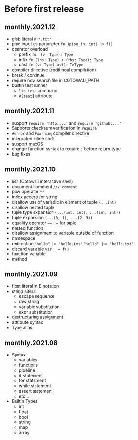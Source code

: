 Before first release
====================

monthly.2021.12
---------------

- glob literal `@'*.txt'`
- pipe input as parameter `fn (pipe_in: int) |> f()`
- operator overload
    - prefix `fn -(v: Type): Type`
    - infix `fn (lhs: Type) + (rhs: Type): Type`
    - cast `fn (v: Type) as(): ToType`
- compiler directive (coditinoal compilation)
- break / continue
- require now search file in COTOWALI_PATH
- builtin test runner
    - `lic test` command
    - `#[test]` attribute

monthly.2021.11
---------------

- support `require 'http:...'` and `require 'github:...'`
- Supports checksum verification in `require`
- `#error` and `#warning` compiler directive
- integrated inline shell
- support macOS
- change function syntax to require `:` before return type
- bug fixes

monthly.2021.10
---------------

- lish (Cotowali interactive shell)
- document comment `/// comment`
- pow operator `**`
- index access for string
- disallow use of variadic in element of tuple `(...int)`
- disallow nested tuple
- tuple type expansion `(...(int, int), ...(int, int))`
- tuple expansion `(...(0, 1), ...(2, 3))`
- equality operator `==`, `!=` for tuple
- nested function
- disallow assignment to variable outside of function
- namespace
- redirection `"hello" |> "hello.txt"` `"hello" |>> "hello.txt"`
- discard variable `var _ = f()`
- function variable
- method

monthly.2021.09
---------------

- float literal in E notation
- string siteral
    - escape sequence
    - raw string
    - variable substitution
    - expr substitution
- [destructuring assignment](https://github.com/cotowali/cotowali/blob/4b986ff95b90ce1fbbd2ea0b76480261b2058303/tests/assign_test.li#L35-L44)
- attribute syntax
- Type alias

monthly.2021.08
---------------

- Syntax
    - variables
    - functions
    - pipeline
    - if statement
    - for statement
    - while statement
    - assert statement
    - etc...
- Builtin Types
    - int
    - float
    - bool
    - string
    - map
    - array
